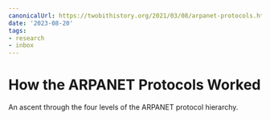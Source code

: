 ```yaml
---
canonicalUrl: https://twobithistory.org/2021/03/08/arpanet-protocols.html
date: '2023-08-20'
tags:
- research
- inbox
---
```


# How the ARPANET Protocols Worked

An ascent through the four levels of the ARPANET protocol hierarchy.